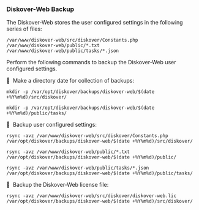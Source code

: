### Diskover-Web Backup

The Diskover-Web stores the user configured settings in the following series of files:
```
/var/www/diskover-web/src/diskover/Constants.php
/var/www/diskover-web/public/*.txt
/var/www/diskover-web/public/tasks/*.json
```

Perform the following commands to backup the Diskover-Web user configured settings. 

🔴 &nbsp;Make a directory date for collection of backups:
```
mkdir -p /var/opt/diskover/backups/diskover-web/$(date +%Y%m%d)/src/diskover/
```

```
mkdir -p /var/opt/diskover/backups/diskover-web/$(date +%Y%m%d)/public/tasks/
```

🔴 &nbsp;Backup user configured settings:
```
rsync -avz /var/www/diskover-web/src/diskover/Constants.php /var/opt/diskover/backups/diskover-web/$(date +%Y%m%d)/src/diskover/
```

```
rsync -avz /var/www/diskover-web/public/*.txt /var/opt/diskover/backups/diskover-web/$(date +%Y%m%d)/public/
```

```
rsync -avz /var/www/diskover-web/public/tasks/*.json /var/opt/diskover/backups/diskover-web/$(date +%Y%m%d)/public/tasks/
```

🔴 &nbsp;Backup the Diskover-Web license file:
```
rsync -avz /var/www/diskover-web/src/diskover/diskover-web.lic /var/opt/diskover/backups/diskover-web/$(date +%Y%m%d)/src/diskover/
```
